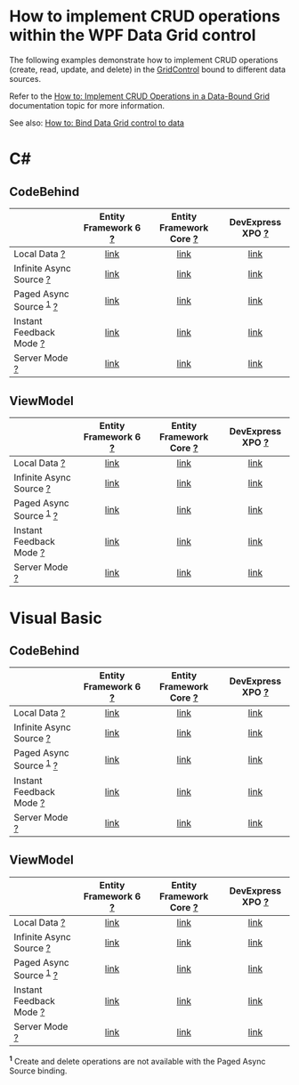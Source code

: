 <!--WARNING: This file has been automatically generated. Do not change it manually.-->
# How to implement CRUD operations within the WPF Data Grid control

The following examples demonstrate how to implement CRUD operations (create, read, update, and delete) in the [GridControl](https://documentation.devexpress.com/WPF/DevExpress.Xpf.Grid.GridControl.class) bound to different data sources.

Refer to the [How to: Implement CRUD Operations in a Data-Bound Grid](https://docs.devexpress.com/WPF/401907/controls-and-libraries/data-grid/examples/data-editing-and-validation/how-to-crud-operations) documentation topic for more information.

See also: [How to: Bind Data Grid control to data](https://github.com/DevExpress-Examples/how-to-bind-wpf-grid-to-data)
# C#
## CodeBehind
||Entity Framework 6 [?](https://docs.microsoft.com/en-us/ef/ef6/)|Entity Framework Core [?](https://docs.microsoft.com/en-us/ef/)|DevExpress XPO [?](https://docs.devexpress.com/XPO/1998/express-persistent-objects)|
|:---|:---:|:---:|:---:|
|Local Data [?](https://docs.devexpress.com/WPF/6090/controls-and-libraries/data-grid/bind-to-data/bind-to-local-data)|[link](CS/CodeBehind/EntityFramework/LocalData)|[link](CS/CodeBehind/EFCore/LocalData)|[link](CS/CodeBehind/XPO/LocalData)|
|Infinite Async Source [?](https://docs.devexpress.com/WPF/6090/controls-and-libraries/data-grid/bind-to-data/bind-to-any-data-source-with-virtual-sources/virtual-sources-overview#infinite-source)|[link](CS/CodeBehind/EntityFramework/InfiniteAsyncSource)|[link](CS/CodeBehind/EFCore/InfiniteAsyncSource)|[link](CS/CodeBehind/XPO/InfiniteAsyncSource)|
|Paged Async Source <sup>[1](#f1)</sup> [?](https://docs.devexpress.com/WPF/6090/controls-and-libraries/data-grid/bind-to-data/bind-to-any-data-source-with-virtual-sources/virtual-sources-overview#paged-source)|[link](CS/CodeBehind/EntityFramework/PagedAsyncSource)|[link](CS/CodeBehind/EFCore/PagedAsyncSource)|[link](CS/CodeBehind/XPO/PagedAsyncSource)|
|Instant Feedback Mode [?](https://docs.devexpress.com/WPF/6090/controls-and-libraries/data-grid/bind-to-data/server-mode-and-instant-feedback#instant-feedback-mode)|[link](CS/CodeBehind/EntityFramework/InstantFeedbackMode)|[link](CS/CodeBehind/EFCore/InstantFeedbackMode)|[link](CS/CodeBehind/XPO/InstantFeedbackMode)|
|Server Mode [?](https://docs.devexpress.com/WPF/6090/controls-and-libraries/data-grid/bind-to-data/server-mode-and-instant-feedback#server-mode)|[link](CS/CodeBehind/EntityFramework/ServerMode)|[link](CS/CodeBehind/EFCore/ServerMode)|[link](CS/CodeBehind/XPO/ServerMode)|
## ViewModel
||Entity Framework 6 [?](https://docs.microsoft.com/en-us/ef/ef6/)|Entity Framework Core [?](https://docs.microsoft.com/en-us/ef/)|DevExpress XPO [?](https://docs.devexpress.com/XPO/1998/express-persistent-objects)|
|:---|:---:|:---:|:---:|
|Local Data [?](https://docs.devexpress.com/WPF/6090/controls-and-libraries/data-grid/bind-to-data/bind-to-local-data)|[link](CS/ViewModel/EntityFramework/LocalData)|[link](CS/ViewModel/EFCore/LocalData)|[link](CS/ViewModel/XPO/LocalData)|
|Infinite Async Source [?](https://docs.devexpress.com/WPF/6090/controls-and-libraries/data-grid/bind-to-data/bind-to-any-data-source-with-virtual-sources/virtual-sources-overview#infinite-source)|[link](CS/ViewModel/EntityFramework/InfiniteAsyncSource)|[link](CS/ViewModel/EFCore/InfiniteAsyncSource)|[link](CS/ViewModel/XPO/InfiniteAsyncSource)|
|Paged Async Source <sup>[1](#f1)</sup> [?](https://docs.devexpress.com/WPF/6090/controls-and-libraries/data-grid/bind-to-data/bind-to-any-data-source-with-virtual-sources/virtual-sources-overview#paged-source)|[link](CS/ViewModel/EntityFramework/PagedAsyncSource)|[link](CS/ViewModel/EFCore/PagedAsyncSource)|[link](CS/ViewModel/XPO/PagedAsyncSource)|
|Instant Feedback Mode [?](https://docs.devexpress.com/WPF/6090/controls-and-libraries/data-grid/bind-to-data/server-mode-and-instant-feedback#instant-feedback-mode)|[link](CS/ViewModel/EntityFramework/InstantFeedbackMode)|[link](CS/ViewModel/EFCore/InstantFeedbackMode)|[link](CS/ViewModel/XPO/InstantFeedbackMode)|
|Server Mode [?](https://docs.devexpress.com/WPF/6090/controls-and-libraries/data-grid/bind-to-data/server-mode-and-instant-feedback#server-mode)|[link](CS/ViewModel/EntityFramework/ServerMode)|[link](CS/ViewModel/EFCore/ServerMode)|[link](CS/ViewModel/XPO/ServerMode)|
# Visual Basic
## CodeBehind
||Entity Framework 6 [?](https://docs.microsoft.com/en-us/ef/ef6/)|Entity Framework Core [?](https://docs.microsoft.com/en-us/ef/)|DevExpress XPO [?](https://docs.devexpress.com/XPO/1998/express-persistent-objects)|
|:---|:---:|:---:|:---:|
|Local Data [?](https://docs.devexpress.com/WPF/6090/controls-and-libraries/data-grid/bind-to-data/bind-to-local-data)|[link](VB/CodeBehind/EntityFramework/LocalData)|[link](VB/CodeBehind/EFCore/LocalData)|[link](VB/CodeBehind/XPO/LocalData)|
|Infinite Async Source [?](https://docs.devexpress.com/WPF/6090/controls-and-libraries/data-grid/bind-to-data/bind-to-any-data-source-with-virtual-sources/virtual-sources-overview#infinite-source)|[link](VB/CodeBehind/EntityFramework/InfiniteAsyncSource)|[link](VB/CodeBehind/EFCore/InfiniteAsyncSource)|[link](VB/CodeBehind/XPO/InfiniteAsyncSource)|
|Paged Async Source <sup>[1](#f1)</sup> [?](https://docs.devexpress.com/WPF/6090/controls-and-libraries/data-grid/bind-to-data/bind-to-any-data-source-with-virtual-sources/virtual-sources-overview#paged-source)|[link](VB/CodeBehind/EntityFramework/PagedAsyncSource)|[link](VB/CodeBehind/EFCore/PagedAsyncSource)|[link](VB/CodeBehind/XPO/PagedAsyncSource)|
|Instant Feedback Mode [?](https://docs.devexpress.com/WPF/6090/controls-and-libraries/data-grid/bind-to-data/server-mode-and-instant-feedback#instant-feedback-mode)|[link](VB/CodeBehind/EntityFramework/InstantFeedbackMode)|[link](VB/CodeBehind/EFCore/InstantFeedbackMode)|[link](VB/CodeBehind/XPO/InstantFeedbackMode)|
|Server Mode [?](https://docs.devexpress.com/WPF/6090/controls-and-libraries/data-grid/bind-to-data/server-mode-and-instant-feedback#server-mode)|[link](VB/CodeBehind/EntityFramework/ServerMode)|[link](VB/CodeBehind/EFCore/ServerMode)|[link](VB/CodeBehind/XPO/ServerMode)|
## ViewModel
||Entity Framework 6 [?](https://docs.microsoft.com/en-us/ef/ef6/)|Entity Framework Core [?](https://docs.microsoft.com/en-us/ef/)|DevExpress XPO [?](https://docs.devexpress.com/XPO/1998/express-persistent-objects)|
|:---|:---:|:---:|:---:|
|Local Data [?](https://docs.devexpress.com/WPF/6090/controls-and-libraries/data-grid/bind-to-data/bind-to-local-data)|[link](VB/ViewModel/EntityFramework/LocalData)|[link](VB/ViewModel/EFCore/LocalData)|[link](VB/ViewModel/XPO/LocalData)|
|Infinite Async Source [?](https://docs.devexpress.com/WPF/6090/controls-and-libraries/data-grid/bind-to-data/bind-to-any-data-source-with-virtual-sources/virtual-sources-overview#infinite-source)|[link](VB/ViewModel/EntityFramework/InfiniteAsyncSource)|[link](VB/ViewModel/EFCore/InfiniteAsyncSource)|[link](VB/ViewModel/XPO/InfiniteAsyncSource)|
|Paged Async Source <sup>[1](#f1)</sup> [?](https://docs.devexpress.com/WPF/6090/controls-and-libraries/data-grid/bind-to-data/bind-to-any-data-source-with-virtual-sources/virtual-sources-overview#paged-source)|[link](VB/ViewModel/EntityFramework/PagedAsyncSource)|[link](VB/ViewModel/EFCore/PagedAsyncSource)|[link](VB/ViewModel/XPO/PagedAsyncSource)|
|Instant Feedback Mode [?](https://docs.devexpress.com/WPF/6090/controls-and-libraries/data-grid/bind-to-data/server-mode-and-instant-feedback#instant-feedback-mode)|[link](VB/ViewModel/EntityFramework/InstantFeedbackMode)|[link](VB/ViewModel/EFCore/InstantFeedbackMode)|[link](VB/ViewModel/XPO/InstantFeedbackMode)|
|Server Mode [?](https://docs.devexpress.com/WPF/6090/controls-and-libraries/data-grid/bind-to-data/server-mode-and-instant-feedback#server-mode)|[link](VB/ViewModel/EntityFramework/ServerMode)|[link](VB/ViewModel/EFCore/ServerMode)|[link](VB/ViewModel/XPO/ServerMode)|

<b id="f1"><sup>1</sup></b> Create and delete operations are not available with the Paged Async Source binding.
